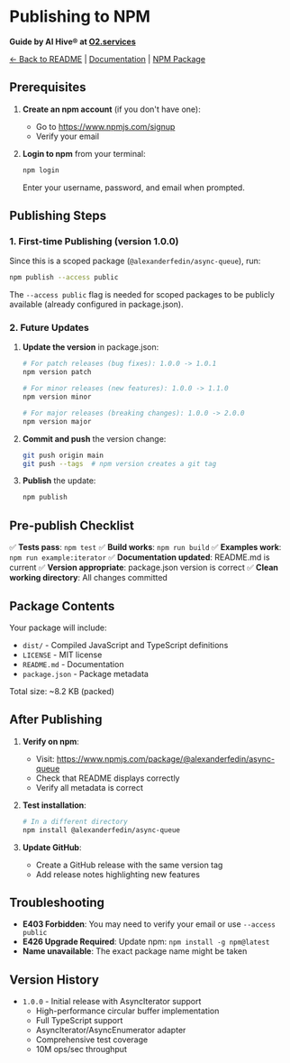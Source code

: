 # Publishing to NPM

**Guide by AI Hive® at [O2.services](https://o2.services)**

[← Back to README](./README.md) | [Documentation](./docs/) | [NPM Package](https://www.npmjs.com/package/@alexanderfedin/async-queue)

## Prerequisites

1. **Create an npm account** (if you don't have one):
   - Go to https://www.npmjs.com/signup
   - Verify your email

2. **Login to npm** from your terminal:
   ```bash
   npm login
   ```
   Enter your username, password, and email when prompted.

## Publishing Steps

### 1. First-time Publishing (version 1.0.0)

Since this is a scoped package (`@alexanderfedin/async-queue`), run:

```bash
npm publish --access public
```

The `--access public` flag is needed for scoped packages to be publicly available (already configured in package.json).

### 2. Future Updates

1. **Update the version** in package.json:
   ```bash
   # For patch releases (bug fixes): 1.0.0 -> 1.0.1
   npm version patch

   # For minor releases (new features): 1.0.0 -> 1.1.0
   npm version minor

   # For major releases (breaking changes): 1.0.0 -> 2.0.0
   npm version major
   ```

2. **Commit and push** the version change:
   ```bash
   git push origin main
   git push --tags  # npm version creates a git tag
   ```

3. **Publish** the update:
   ```bash
   npm publish
   ```

## Pre-publish Checklist

✅ **Tests pass**: `npm test`
✅ **Build works**: `npm run build`
✅ **Examples work**: `npm run example:iterator`
✅ **Documentation updated**: README.md is current
✅ **Version appropriate**: package.json version is correct
✅ **Clean working directory**: All changes committed

## Package Contents

Your package will include:
- `dist/` - Compiled JavaScript and TypeScript definitions
- `LICENSE` - MIT license
- `README.md` - Documentation
- `package.json` - Package metadata

Total size: ~8.2 KB (packed)

## After Publishing

1. **Verify on npm**:
   - Visit: https://www.npmjs.com/package/@alexanderfedin/async-queue
   - Check that README displays correctly
   - Verify all metadata is correct

2. **Test installation**:
   ```bash
   # In a different directory
   npm install @alexanderfedin/async-queue
   ```

3. **Update GitHub**:
   - Create a GitHub release with the same version tag
   - Add release notes highlighting new features

## Troubleshooting

- **E403 Forbidden**: You may need to verify your email or use `--access public`
- **E426 Upgrade Required**: Update npm: `npm install -g npm@latest`
- **Name unavailable**: The exact package name might be taken

## Version History

- `1.0.0` - Initial release with AsyncIterator support
  - High-performance circular buffer implementation
  - Full TypeScript support
  - AsyncIterator/AsyncEnumerator adapter
  - Comprehensive test coverage
  - 10M ops/sec throughput